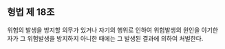 ## 형법 제 18조

위험의 발생을 방지할 의무가 있거나 자기의 행위로 인하여 위험발생의 원인을 야기한 자가 그 위험발생을 방지하지 아니한 때에는 그 발생된 결과에 의하여 처벌한다.